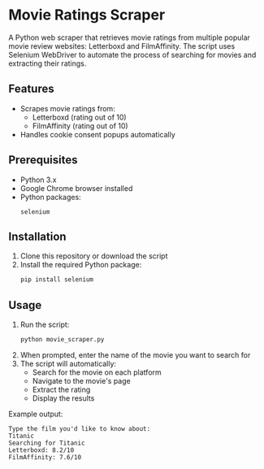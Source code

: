 # Movie Ratings Scraper

A Python web scraper that retrieves movie ratings from multiple popular movie review websites: Letterboxd and FilmAffinity. The script uses Selenium WebDriver to automate the process of searching for movies and extracting their ratings.

## Features

- Scrapes movie ratings from:
  - Letterboxd (rating out of 10)
  - FilmAffinity (rating out of 10)
- Handles cookie consent popups automatically
  

## Prerequisites

- Python 3.x
- Google Chrome browser installed
- Python packages:
  ```
  selenium
  ```

## Installation

1. Clone this repository or download the script
2. Install the required Python package:
   ```bash
   pip install selenium
   ```

## Usage

1. Run the script:
   ```bash
   python movie_scraper.py
   ```
2. When prompted, enter the name of the movie you want to search for
3. The script will automatically:
   - Search for the movie on each platform
   - Navigate to the movie's page
   - Extract the rating
   - Display the results

Example output:
```
Type the film you'd like to know about:
Titanic
Searching for Titanic
Letterboxd: 8.2/10
FilmAffinity: 7.6/10
```
